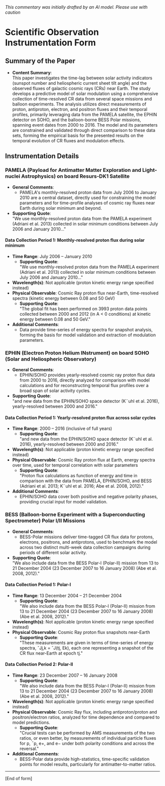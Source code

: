 _This commentary was initially drafted by an AI model. Please use with caution_

# Scientific Observation Instrumentation Form

## Summary of the Paper
- **Content Summary**:  
  This paper investigates the time-lag between solar activity indicators (sunspot number and heliospheric current sheet tilt angle) and the observed fluxes of galactic cosmic rays (CRs) near Earth. The study develops a predictive model of solar modulation using a comprehensive collection of time-resolved CR data from several space missions and balloon experiments. The analysis utilizes direct measurements of proton, antiproton, electron, and positron fluxes and their temporal profiles, primarily leveraging data from the PAMELA satellite, the EPHIN detector on SOHO, and the balloon-borne BESS Polar missions, spanning event dates from 2000 to 2016. The model and its parameters are constrained and validated through direct comparison to these data sets, forming the empirical basis for the presented results on the temporal evolution of CR fluxes and modulation effects.

## Instrumentation Details

### PAMELA (Payload for Antimatter Matter Exploration and Light-nuclei Astrophysics) on board Resurs-DK1 Satellite
- **General Comments**:
  - PAMELA's monthly-resolved proton data from July 2006 to January 2010 are a central dataset, directly used for constraining the model parameters and for time-profile analyses of cosmic ray fluxes near Earth during solar minimum and beyond.
- **Supporting Quote**:  
  "We use monthly-resolved proton data from the PAMELA experiment (Adriani et al. 2013) collected in solar minimum conditions between July 2006 and January 2010..."

#### Data Collection Period 1: Monthly-resolved proton flux during solar minimum
- **Time Range**: July 2006 – January 2010
  - **Supporting Quote**:  
    "We use monthly-resolved proton data from the PAMELA experiment (Adriani et al. 2013) collected in solar minimum conditions between July 2006 and January 2010..."
- **Wavelength(s)**: Not applicable (proton kinetic energy range specified instead)
- **Physical Observable**: Cosmic Ray proton flux near-Earth, time-resolved spectra (kinetic energy between 0.08 and 50 GeV)
  - **Supporting Quote**:  
    "The global fit has been performed on 3993 proton data points collected between 2000 and 2012 (in A < 0 conditions) at kinetic energy between 0.08 and 50 GeV."
- **Additional Comments**: 
  - Data provide time-series of energy spectra for snapshot analysis, forming the basis for model validation and extraction of modulation parameters.

### EPHIN (Electron Proton Helium INstrument) on board SOHO (Solar and Heliospheric Observatory)
- **General Comments**:
  - EPHIN/SOHO provides yearly-resolved cosmic ray proton flux data from 2000 to 2016, directly analyzed for comparison with model calculations and for reconstructing temporal flux profiles over a broad span of solar activity cycles.
- **Supporting Quote**:  
  "and new data from the EPHIN/SOHO space detector (K¨uhl et al. 2016), yearly-resolved between 2000 and 2016."

#### Data Collection Period 1: Yearly-resolved proton flux across solar cycles
- **Time Range**: 2000 – 2016 (inclusive of full years)
  - **Supporting Quote**:  
    "and new data from the EPHIN/SOHO space detector (K¨uhl et al. 2016), yearly-resolved between 2000 and 2016."
- **Wavelength(s)**: Not applicable (proton kinetic energy range specified instead)
- **Physical Observable**: Cosmic Ray proton flux at Earth, energy spectra over time, used for temporal correlation with solar parameters
  - **Supporting Quote**:  
    "Proton flux calculations as function of energy and time in comparison with the data from PAMELA, EPHIN/SOHO, and BESS (Adriani et al. 2013; K¨uhl et al. 2016; Abe et al. 2008, 2012)."
- **Additional Comments**: 
  - EPHIN/SOHO data cover both positive and negative polarity phases, providing crucial input for model validation.

### BESS (Balloon-borne Experiment with a Superconducting Spectrometer) Polar I/II Missions
- **General Comments**:
  - BESS-Polar missions deliver time-tagged CR flux data for protons, electrons, positrons, and antiprotons, used to benchmark the model across two distinct multi-week data collection campaigns during periods of different solar activity.
- **Supporting Quote**:  
  "We also include data from the BESS Polar-I (Polar-II) mission from 13 to 21 December 2004 (23 December 2007 to 16 January 2008) (Abe et al. 2008, 2012)."

#### Data Collection Period 1: Polar-I
- **Time Range**: 13 December 2004 – 21 December 2004
  - **Supporting Quote**:  
    "We also include data from the BESS Polar-I (Polar-II) mission from 13 to 21 December 2004 (23 December 2007 to 16 January 2008) (Abe et al. 2008, 2012)."
- **Wavelength(s)**: Not applicable (proton kinetic energy range specified instead)
- **Physical Observable**: Cosmic Ray proton flux snapshots near-Earth
  - **Supporting Quote**:  
    "These measurements are given in terms of time-series of energy spectra, ˆJj,k = ˆJ(tj, Ek), each one representing a snapshot of the CR flux near-Earth at epoch tj."

#### Data Collection Period 2: Polar-II
- **Time Range**: 23 December 2007 – 16 January 2008
  - **Supporting Quote**:  
    "We also include data from the BESS Polar-I (Polar-II) mission from 13 to 21 December 2004 (23 December 2007 to 16 January 2008) (Abe et al. 2008, 2012)."
- **Wavelength(s)**: Not applicable (proton kinetic energy range specified instead)
- **Physical Observable**: Cosmic Ray flux, including antiproton/proton and positron/electron ratios, analyzed for time dependence and compared to model predictions.
  - **Supporting Quote**:  
    "Crucial tests can be performed by AMS measurements of the two ratios, or even better, by measurements of individual particle fluxes for p,  ¯p, e+, and e− under both polarity conditions and across the reversal."
- **Additional Comments**: 
  - BESS-Polar data provide high-statistics, time-specific validation points for model results, particularly for antimatter-to-matter ratios.

---

[End of form]
